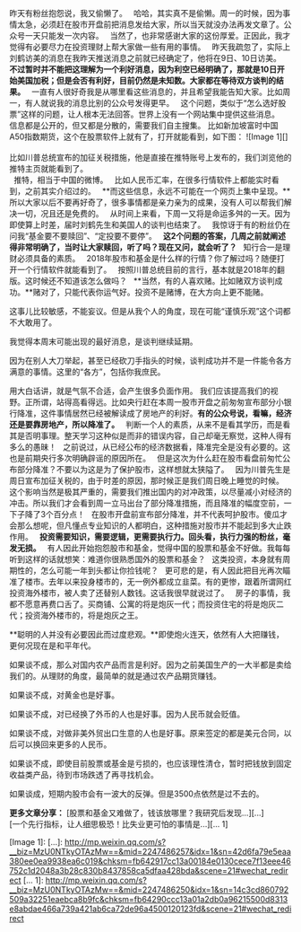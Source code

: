 昨天有粉丝抱怨说，我又偷懒了。
 
哈哈，其实真不是偷懒。周一的时候，因为事情太急，必须赶在股市开盘前把消息发给大家，所以当天就没办法再发文章了。公众号一天只能发一次内容。
 
当然了，也非常感谢大家的这份厚爱。正因此，我才觉得有必要尽力在投资理财上帮大家做一些有用的事情。
 
昨天我疏忽了，实际上刘鹤访美的消息在我昨天推送消息之前就已经确定了，他将在9日、10日访美。
 
**不过暂时并不能把这理解为一个利好消息，因为利空已经明确了，那就是10日开始美国加税；但是会否有利好，目前仍然是未知数。大家都在等待双方谈判的结果。**
 
一直有人很好奇我是从哪里看这些消息的，并且希望我能告知大家。比如周一，有人就说我的消息比别的公众号发得更早。
 
这个问题，类似于“怎么选好股票”这样的问题，让人根本无法回答。世界上没有一个网站集中提供这些消息。
 
信息都是公开的，但又都是分散的，需要我们自主搜集。
比如新加坡富时中国A50指数期货，这个在股票软件上就有了，打开就能看到，如下图：
![Image 1][]
   
比如川普总统宣布的加征关税措施，他是直接在推特账号上发布的，我们浏览他的推特主页就能看到了。  
 
推特，相当于中国的微博。
 
比如人民币汇率，在很多行情软件上都能实时看到，之前其实介绍过的。
 
**而这些信息，永远不可能在一个网页上集中呈现。**所以大家以后不要再好奇了，很多事情都是亲力亲为的成果，没有人可以帮我们解决一切，况且还是免费的。
 
从时间上来看，下周一又将是命运多舛的一天。因为即使算上时差，届时刘鹤先生和美国人的谈判也结束了。
 
我惊讶于有的粉丝仍在问我“基金要不要赎回”、“定投要不要停”。
 
**这2个问题的答案，几周之前就阐述得非常明确了，当时让大家赎回，听了吗？现在又问，就会听了？**
 
知行合一是理财必须具备的素质。
 
2018年股市和基金是什么样的行情？你了解过吗？随便打开一个行情软件就能看到了。
 
按照川普总统目前的言行，基本就是2018年的翻版。这时候还不知道该怎么做吗？
 
**当然，有的人喜欢赌。比如赌双方谈判成功。**赌对了，只能代表你运气好。投资不是赌博，在大方向上更不能赌。
  
这事儿比较敏感，不能妄议。但是从我个人的角度，现在可能“谨慎乐观”这个词都不大敢用了。
  
我觉得本周末可能出现的最好消息，是谈判继续延期。
  
因为在别人大刀举起，甚至已经砍刀手指头的时候，谈判成功并不是一件能令各方满意的事情。这里的“各方”，包括你我庶民。
  
用大白话讲，就是气氛不合适，会产生很多负面作用。
我们应该提高我们的视野。正所谓，站得高看得远。比如央行赶在本周一股市开盘之前匆匆宣布部分小银行降准，这件事情居然已经被解读成了房地产的利好。**有的公众号说，看嘛，经济还是要靠房地产，所以降准了。**
 
判断一个人的素质，从来不是看其学历，而是看其是否明事理。整天学习这种似是而非的错误内容，自己却毫无察觉，这种人得有多么的愚昧！
 
之前说过，从已经公布的经济数据看，降准完全是没有必要的。这也是前期央行多次明确辟谣的原因所在。
 
但是这次为什么赶在股市看盘前匆忙公布部分降准？不要以为这是为了保护股市，这样想就太狭隘了。
 
因为川普先生是周日宣布加征关税的，由于时差的原因，那时候正是我们周日晚上睡觉的时候。
 
这个影响当然是极其严重的，需要我们推出国内的对冲政策，以尽量减小对经济的冲击。所以我们才会看到周一立马出台了部分降准措施，而且降准的幅度空前，一下子降了3个百分点！
 
在股市开盘前宣布部分降准，并不代表呵护股市。傻瓜才会那么想呢，但凡懂点专业知识的人都明白，这种措施对股市并不能起到多大止跌作用。
 
**投资需要知识，需要逻辑，更需要执行力。回头看，执行力强的粉丝，毫发无损。**
 
有人因此开始抱怨股市和基金，觉得中国的股票和基金不好做。我每每听到这样的话就想笑：难道你很熟悉国外的股票和基金？
 
这类投资，本身就有周期性的，怎么可能一年到头都让你捡钱呢？
 
更可悲的是，有人因此把目光再次瞄准了楼市。去年以来投身楼市的，无一例外都成立韭菜。有的更惨，跟着所谓网红投资海外楼市，被人卖了还替别人数钱。这话我很早就说过了。
 
房子的事情，我都不愿意再费口舌了。买商铺、公寓的将是炮灰一代；而投资住宅的将是炮灰二代；投资海外楼市的，将是炮灰之王。
  
**聪明的人并没有必要因此而过度悲观。**即使炮火连天，依然有人大把赚钱，更何况现在是和平年代。
  
如果谈不成，那么对国内农产品而言是利好。因为之前美国生产的一大半都是卖给我们的。从理财的角度，最简单的就是通过农产品期货赚钱。
  
如果谈不成，对黄金也是好事。
  
如果谈不成，对已经换了外币的人也是好事。因为人民币就会贬值。
  
如果谈不成，对做非美外贸出口生意的人也是好事。原来签定的都是美元合同，以后可以换回来更多的人民币。
  
如果谈不成，即使目前股票或基金是亏损的，也应该理性清仓，暂时把钱放到固定收益类产品，待到市场跌透了再寻找机会。
  
如果谈成，短期内股市会有一波大的反弹。但是3500点依然是过不去的。
  
**更多文章分享：**
[股票和基金又难做了，钱该放哪里？我研究后发现...][...]  
[一个先行指标，让人细思极恐！比失业更可怕的事情是...][... 1]

[Image 1]: 
[...]: http://mp.weixin.qq.com/s?__biz=MzU0NTkyOTAzMw==&mid=2247486257&idx=1&sn=42d6fa79e5eaa380ee0ea9938ea6c019&chksm=fb642917cc13a00184e0130cece7f13eee46752c1d2048a3b28c830b8437858ca5dfaa428bda&scene=21#wechat_redirect
[... 1]: http://mp.weixin.qq.com/s?__biz=MzU0NTkyOTAzMw==&mid=2247486250&idx=1&sn=14c3cd860792509a32251eaebca8b9fc&chksm=fb64290ccc13a01a2db0a96215500d8313e8abdae466a739a421ab6ca72de96a4500120123fd&scene=21#wechat_redirect